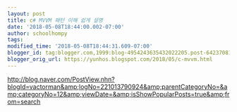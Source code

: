 ```yaml
---
layout: post
title: c# MVVM 패턴 이해 쉽게 설명
date: '2018-05-08T18:44:00.002-07:00'
author: schoolhompy
tags: 
modified_time: '2018-05-08T18:44:31.609-07:00'
blogger_id: tag:blogger.com,1999:blog-4954243635432022205.post-642370811288585190
blogger_orig_url: https://yunhos.blogspot.com/2018/05/c-mvvm.html
---
```


http://blog.naver.com/PostView.nhn?blogId=vactorman&amp;logNo=221013790924&amp;parentCategoryNo=&amp;categoryNo=12&amp;viewDate=&amp;isShowPopularPosts=true&amp;from=search